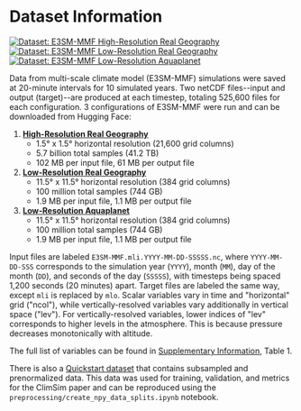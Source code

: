 # Dataset Information

[![Dataset: E3SM-MMF High-Resolution Real Geography](https://img.shields.io/badge/Dataset-%20High%20Resolution%20Real%20Geography-yellow?logo=🤗&style=flat-square)](https://huggingface.co/datasets/LEAP/ClimSim_high-res)
[![Dataset: E3SM-MMF Low-Resolution Real Geography](https://img.shields.io/badge/Dataset-%20Low%20Resolution%20Real%20Geography-yellow?logo=🤗&style=flat-square)](https://huggingface.co/datasets/LEAP/ClimSim_low-res)
[![Dataset: E3SM-MMF Low-Resolution Aquaplanet](https://img.shields.io/badge/Dataset-%20Low%20Resolution%20Aquaplanet-yellow?logo=🤗&style=flat-square)](https://huggingface.co/datasets/LEAP/ClimSim_low-res_aqua-planet)


Data from multi-scale climate model (E3SM-MMF) simulations were saved at 20-minute intervals for 10 simulated years. Two netCDF files--input and output (target)--are produced at each timestep, totaling 525,600 files for each configuration. 3 configurations of E3SM-MMF were run and can be downloaded from Hugging Face:

1. [**High-Resolution Real Geography**](https://huggingface.co/datasets/LEAP/ClimSim_high-res)
    - 1.5&deg; x 1.5&deg; horizontal resolution (21,600 grid columns)
    - 5.7 billion total samples (41.2 TB)
    - 102 MB per input file, 61 MB per output file
2. [**Low-Resolution Real Geography**](https://huggingface.co/datasets/LEAP/ClimSim_low-res)
    - 11.5&deg; x 11.5&deg; horizontal resolution (384 grid columns)
    - 100 million total samples (744 GB)
    - 1.9 MB per input file, 1.1 MB per output file
3. [**Low-Resolution Aquaplanet**](https://huggingface.co/datasets/LEAP/ClimSim_low-res_aqua-planet)
    - 11.5&deg; x 11.5&deg; horizontal resolution (384 grid columns)
    - 100 million total samples (744 GB)
    - 1.9 MB per input file, 1.1 MB per output file

Input files are labeled ```E3SM-MMF.mli.YYYY-MM-DD-SSSSS.nc```, where ```YYYY-MM-DD-SSS``` corresponds to the simulation year (```YYYY```), month (``MM``), day of the month (``DD``), and seconds of the day (```SSSSS```), with timesteps being spaced 1,200 seconds (20 minutes) apart. Target files are labeled the same way, except ```mli``` is replaced by ```mlo```. 
Scalar variables vary in time and "horizontal" grid ("ncol"), while vertically-resolved variables vary additionally in vertical space ("lev").  For vertically-resolved variables, lower indices of "lev" corresponds to higher levels in the atmosphere. This is because pressure decreases monotonically with altitude.   

The full list of variables can be found in [Supplementary Information](https://arxiv.org/pdf/2306.08754.pdf), Table 1.

There is also a [Quickstart dataset](https://huggingface.co/datasets/LEAP/subsampled_low_res) that contains subsampled and prenormalized data. This data was used for training, validation, and metrics for the ClimSim paper and can be reproduced using the ```preprocessing/create_npy_data_splits.ipynb``` notebook.


